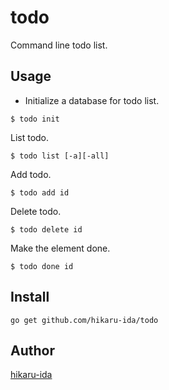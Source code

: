# todo
Command line todo list.



## Usage
* Initialize a database for todo list.
```
$ todo init
```

List todo.
```
$ todo list [-a][-all]
```

Add todo.
```
$ todo add id
```

Delete todo.
```
$ todo delete id
```

Make the element done.
```
$ todo done id
``` 



## Install
```
go get github.com/hikaru-ida/todo
```



## Author
[hikaru-ida](https://github.com/hikaru-ida)

